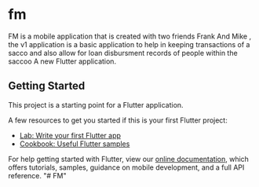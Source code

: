 # fm
FM is a mobile application that is created with two friends Frank And Mike , the v1 application is a basic application to help 
in keeping transactions of a sacco and also allow for loan disbursment records of people within the saccoo
A new Flutter application.

## Getting Started

This project is a starting point for a Flutter application.

A few resources to get you started if this is your first Flutter project:

- [Lab: Write your first Flutter app](https://flutter.dev/docs/get-started/codelab)
- [Cookbook: Useful Flutter samples](https://flutter.dev/docs/cookbook)

For help getting started with Flutter, view our
[online documentation](https://flutter.dev/docs), which offers tutorials,
samples, guidance on mobile development, and a full API reference.
"# FM" 

